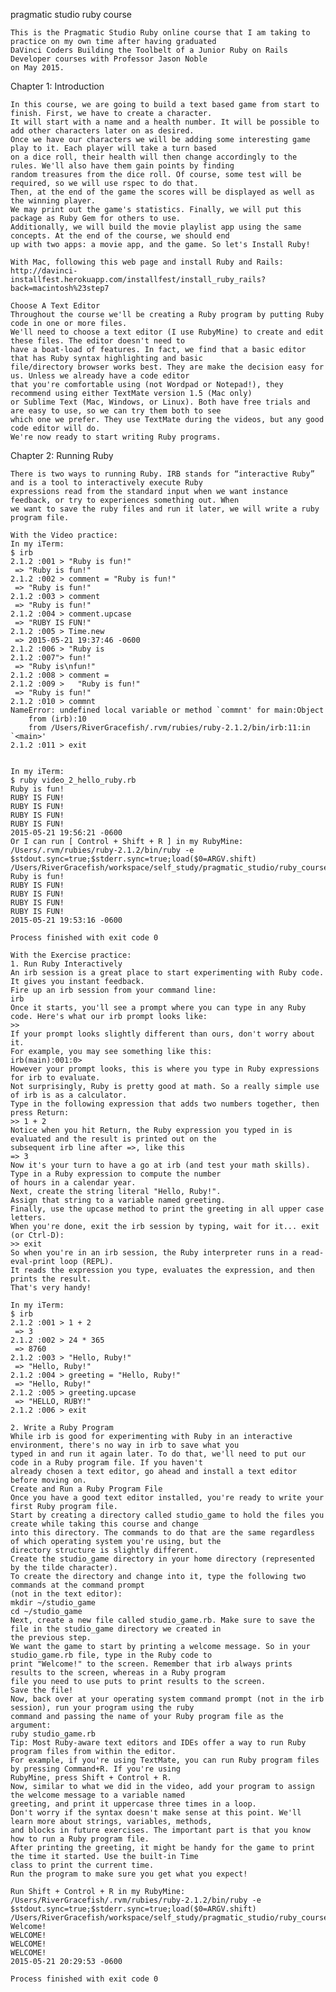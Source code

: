 pragmatic studio ruby course

    This is the Pragmatic Studio Ruby online course that I am taking to practice on my own time after having graduated
    DaVinci Coders Building the Toolbelt of a Junior Ruby on Rails Developer courses with Professor Jason Noble
    on May 2015.

Chapter 1: Introduction

    In this course, we are going to build a text based game from start to finish. First, we have to create a character.
    It will start with a name and a health number. It will be possible to add other characters later on as desired.
    Once we have our characters we will be adding some interesting game play to it. Each player will take a turn based
    on a dice roll, their health will then change accordingly to the rules. We'll also have them gain points by finding
    random treasures from the dice roll. Of course, some test will be required, so we will use rspec to do that.
    Then, at the end of the game the scores will be displayed as well as the winning player.
    We may print out the game's statistics. Finally, we will put this package as Ruby Gem for others to use.
    Additionally, we will build the movie playlist app using the same concepts. At the end of the course, we should end
    up with two apps: a movie app, and the game. So let's Install Ruby!

    With Mac, following this web page and install Ruby and Rails:
    http://davinci-installfest.herokuapp.com/installfest/install_ruby_rails?back=macintosh%23step7

    Choose A Text Editor
    Throughout the course we'll be creating a Ruby program by putting Ruby code in one or more files.
    We'll need to choose a text editor (I use RubyMine) to create and edit these files. The editor doesn't need to
    have a boat-load of features. In fact, we find that a basic editor that has Ruby syntax highlighting and basic
    file/directory browser works best. They are make the decision easy for us. Unless we already have a code editor
    that you're comfortable using (not Wordpad or Notepad!), they recommend using either TextMate version 1.5 (Mac only)
    or Sublime Text (Mac, Windows, or Linux). Both have free trials and are easy to use, so we can try them both to see
    which one we prefer. They use TextMate during the videos, but any good code editor will do.
    We're now ready to start writing Ruby programs.

Chapter 2: Running Ruby

    There is two ways to running Ruby. IRB stands for “interactive Ruby” and is a tool to interactively execute Ruby
    expressions read from the standard input when we want instance feedback, or try to experiences something out. When
    we want to save the ruby files and run it later, we will write a ruby program file.

    With the Video practice:
    In my iTerm:
    $ irb
    2.1.2 :001 > "Ruby is fun!"
     => "Ruby is fun!"
    2.1.2 :002 > comment = "Ruby is fun!"
     => "Ruby is fun!"
    2.1.2 :003 > comment
     => "Ruby is fun!"
    2.1.2 :004 > comment.upcase
     => "RUBY IS FUN!"
    2.1.2 :005 > Time.new
     => 2015-05-21 19:37:46 -0600
    2.1.2 :006 > "Ruby is
    2.1.2 :007"> fun!"
     => "Ruby is\nfun!"
    2.1.2 :008 > comment =
    2.1.2 :009 >   "Ruby is fun!"
     => "Ruby is fun!"
    2.1.2 :010 > commnt
    NameError: undefined local variable or method `commnt' for main:Object
    	from (irb):10
    	from /Users/RiverGracefish/.rvm/rubies/ruby-2.1.2/bin/irb:11:in `<main>'
    2.1.2 :011 > exit


    In my iTerm:
    $ ruby video_2_hello_ruby.rb
    Ruby is fun!
    RUBY IS FUN!
    RUBY IS FUN!
    RUBY IS FUN!
    RUBY IS FUN!
    2015-05-21 19:56:21 -0600
    Or I can run [ Control + Shift + R ] in my RubyMine:
    /Users/.rvm/rubies/ruby-2.1.2/bin/ruby -e $stdout.sync=true;$stderr.sync=true;load($0=ARGV.shift) /Users/RiverGracefish/workspace/self_study/pragmatic_studio/ruby_course/video_2_hello_ruby.rb
    Ruby is fun!
    RUBY IS FUN!
    RUBY IS FUN!
    RUBY IS FUN!
    RUBY IS FUN!
    2015-05-21 19:53:16 -0600

    Process finished with exit code 0

    With the Exercise practice:
    1. Run Ruby Interactively
    An irb session is a great place to start experimenting with Ruby code. It gives you instant feedback.
    Fire up an irb session from your command line:
    irb
    Once it starts, you'll see a prompt where you can type in any Ruby code. Here's what our irb prompt looks like:
    >>
    If your prompt looks slightly different than ours, don't worry about it.
    For example, you may see something like this:
    irb(main):001:0>
    However your prompt looks, this is where you type in Ruby expressions for irb to evaluate.
    Not surprisingly, Ruby is pretty good at math. So a really simple use of irb is as a calculator.
    Type in the following expression that adds two numbers together, then press Return:
    >> 1 + 2
    Notice when you hit Return, the Ruby expression you typed in is evaluated and the result is printed out on the
    subsequent irb line after =>, like this
    => 3
    Now it's your turn to have a go at irb (and test your math skills). Type in a Ruby expression to compute the number
    of hours in a calendar year.
    Next, create the string literal "Hello, Ruby!".
    Assign that string to a variable named greeting.
    Finally, use the upcase method to print the greeting in all upper case letters.
    When you're done, exit the irb session by typing, wait for it... exit (or Ctrl-D):
    >> exit
    So when you're in an irb session, the Ruby interpreter runs in a read-eval-print loop (REPL).
    It reads the expression you type, evaluates the expression, and then prints the result.
    That's very handy!

    In my iTerm:
    $ irb
    2.1.2 :001 > 1 + 2
     => 3
    2.1.2 :002 > 24 * 365
     => 8760
    2.1.2 :003 > "Hello, Ruby!"
     => "Hello, Ruby!"
    2.1.2 :004 > greeting = "Hello, Ruby!"
     => "Hello, Ruby!"
    2.1.2 :005 > greeting.upcase
     => "HELLO, RUBY!"
    2.1.2 :006 > exit

    2. Write a Ruby Program
    While irb is good for experimenting with Ruby in an interactive environment, there's no way in irb to save what you
    typed in and run it again later. To do that, we'll need to put our code in a Ruby program file. If you haven't
    already chosen a text editor, go ahead and install a text editor before moving on.
    Create and Run a Ruby Program File
    Once you have a good text editor installed, you're ready to write your first Ruby program file.
    Start by creating a directory called studio_game to hold the files you create while taking this course and change
    into this directory. The commands to do that are the same regardless of which operating system you're using, but the
    directory structure is slightly different.
    Create the studio_game directory in your home directory (represented by the tilde character).
    To create the directory and change into it, type the following two commands at the command prompt
    (not in the text editor):
    mkdir ~/studio_game
    cd ~/studio_game
    Next, create a new file called studio_game.rb. Make sure to save the file in the studio_game directory we created in
    the previous step.
    We want the game to start by printing a welcome message. So in your studio_game.rb file, type in the Ruby code to
    print "Welcome!" to the screen. Remember that irb always prints results to the screen, whereas in a Ruby program
    file you need to use puts to print results to the screen.
    Save the file!
    Now, back over at your operating system command prompt (not in the irb session), run your program using the ruby
    command and passing the name of your Ruby program file as the argument:
    ruby studio_game.rb
    Tip: Most Ruby-aware text editors and IDEs offer a way to run Ruby program files from within the editor.
    For example, if you're using TextMate, you can run Ruby program files by pressing Command+R. If you're using
    RubyMine, press Shift + Control + R.
    Now, similar to what we did in the video, add your program to assign the welcome message to a variable named
    greeting, and print it uppercase three times in a loop.
    Don't worry if the syntax doesn't make sense at this point. We'll learn more about strings, variables, methods,
    and blocks in future exercises. The important part is that you know how to run a Ruby program file.
    After printing the greeting, it might be handy for the game to print the time it started. Use the built-in Time
    class to print the current time.
    Run the program to make sure you get what you expect!

    Run Shift + Control + R in my RubyMine:
    /Users/RiverGracefish/.rvm/rubies/ruby-2.1.2/bin/ruby -e $stdout.sync=true;$stderr.sync=true;load($0=ARGV.shift) /Users/RiverGracefish/workspace/self_study/pragmatic_studio/ruby_course/studio_game/studio_game_2.rb
    Welcome!
    WELCOME!
    WELCOME!
    WELCOME!
    2015-05-21 20:29:53 -0600

    Process finished with exit code 0
